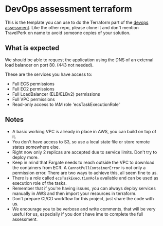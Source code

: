 # DevOps assessment terraform

This is the template you can use to do the Terraform part of the [devops assessment][1]. Like the other repo,
please clone it and don't mention TravelPerk on name to avoid someone copies of your solution.

## What is expected

We should be able to request the application using the DNS of an external load
balancer on port 80. (443 not needed).

These are the services you have access to:

 * Full ECS permissions
 * Full EC2 permissions
 * Full LoadBalancer (ELB/ELBv2) permissions
 * Full VPC permissions
 * Read-only access to IAM role 'ecsTaskExecutionRole'


## Notes

 * A basic working VPC is already in place in AWS, you can build on top of it.
 * You don't have access to S3, so use a local state file or store remote states somewhere else.
 * Right now only 2 replicas are accepted due to service limits. Don't try to
   deploy more.
 * Keep in mind that Fargate needs to reach outside the VPC to download the
   containers from ECR. A `CannotPullContainerError` is not only a permission
   error. There are two ways to achieve this, all seem fine to us.
 * There is a role called `ecsTaskExecutionRole` available and can be used as
   execution role of the tasks.
 * Remember that if you're having issues, you can always deploy services manually in AWS and then import your resources in terraform.
 * Don't prepare CI/CD workflow for this project, just share the code with us.
 * We encourage you to be verbose and write comments, that will be very useful for us, especially if you don't have ime to complete the full assessment.

[1]: https://github.com/travelperk/devops-assessment
